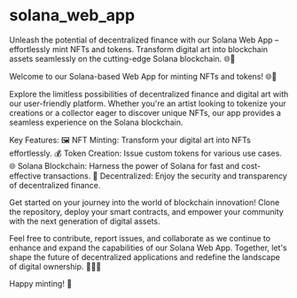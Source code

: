 # solana_web_app
Unleash the potential of decentralized finance with our Solana Web App – effortlessly mint NFTs and tokens. Transform digital art into blockchain assets seamlessly on the cutting-edge Solana blockchain. 🌐🚀

Welcome to our Solana-based Web App for minting NFTs and tokens! 🌐🚀

Explore the limitless possibilities of decentralized finance and digital art with our user-friendly platform. Whether you're an artist looking to tokenize your creations or a collector eager to discover unique NFTs, our app provides a seamless experience on the Solana blockchain.

Key Features:
🖼️ NFT Minting: Transform your digital art into NFTs effortlessly.
💰 Token Creation: Issue custom tokens for various use cases.
🌐 Solana Blockchain: Harness the power of Solana for fast and cost-effective transactions.
🔐 Decentralized: Enjoy the security and transparency of decentralized finance.

Get started on your journey into the world of blockchain innovation! Clone the repository, deploy your smart contracts, and empower your community with the next generation of digital assets.

Feel free to contribute, report issues, and collaborate as we continue to enhance and expand the capabilities of our Solana Web App. Together, let's shape the future of decentralized applications and redefine the landscape of digital ownership. 🚀🎨💎

Happy minting! 🌟
